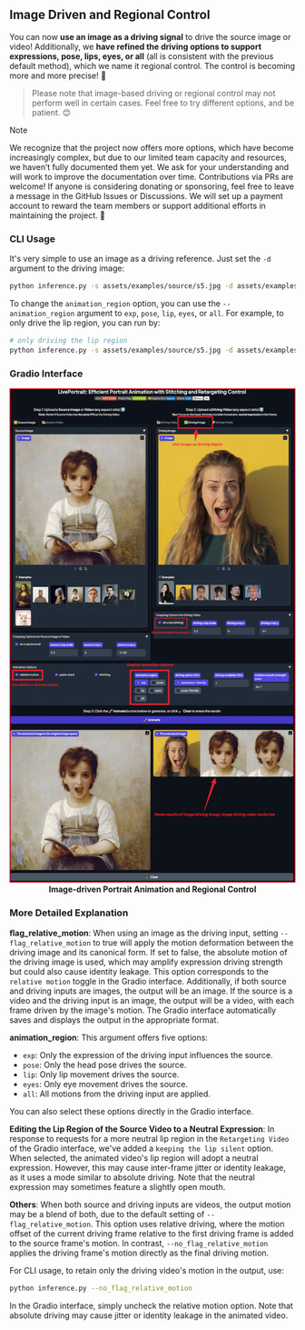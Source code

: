 ## Image Driven and Regional Control

You can now **use an image as a driving signal** to drive the source image or video! Additionally, we **have refined the driving options to support expressions, pose, lips, eyes, or all** (all is consistent with the previous default method), which we name it regional control. The control is becoming more and more precise! 🎯

> Please note that image-based driving or regional control may not perform well in certain cases. Feel free to try different options, and be patient. 😊

> [!Note]
> We recognize that the project now offers more options, which have become increasingly complex, but due to our limited team capacity and resources, we haven’t fully documented them yet. We ask for your understanding and will work to improve the documentation over time. Contributions via PRs are welcome! If anyone is considering donating or sponsoring, feel free to leave a message in the GitHub Issues or Discussions. We will set up a payment account to reward the team members or support additional efforts in maintaining the project. 💖


### CLI Usage
It's very simple to use an image as a driving reference. Just set the `-d` argument to the driving image:

```bash
python inference.py -s assets/examples/source/s5.jpg -d assets/examples/driving/d30.jpg
```

To change the `animation_region` option, you can use the `--animation_region` argument to `exp`, `pose`, `lip`, `eyes`, or `all`. For example, to only drive the lip region, you can run by:

```bash
# only driving the lip region
python inference.py -s assets/examples/source/s5.jpg -d assets/examples/driving/d0.mp4 --animation_region lip
```

### Gradio Interface

<p align="center">
  <img src="../image-driven-portrait-animation-2024-08-19.jpg" alt="LivePortrait" width="960px">
  <br>
  <strong>Image-driven Portrait Animation and Regional Control</strong>
</p>

### More Detailed Explanation

**flag_relative_motion**:
When using an image as the driving input, setting `--flag_relative_motion` to true will apply the motion deformation between the driving image and its canonical form. If set to false, the absolute motion of the driving image is used, which may amplify expression driving strength but could also cause identity leakage. This option corresponds to the `relative motion` toggle in the Gradio interface. Additionally, if both source and driving inputs are images, the output will be an image. If the source is a video and the driving input is an image, the output will be a video, with each frame driven by the image's motion. The Gradio interface automatically saves and displays the output in the appropriate format.

**animation_region**:
This argument offers five options:

- `exp`: Only the expression of the driving input influences the source.
- `pose`: Only the head pose drives the source.
- `lip`: Only lip movement drives the source.
- `eyes`: Only eye movement drives the source.
- `all`: All motions from the driving input are applied.

You can also select these options directly in the Gradio interface.

**Editing the Lip Region of the Source Video to a Neutral Expression**:
In response to requests for a more neutral lip region in the `Retargeting Video` of the Gradio interface, we've added a `keeping the lip silent` option. When selected, the animated video's lip region will adopt a neutral expression. However, this may cause inter-frame jitter or identity leakage, as it uses a mode similar to absolute driving. Note that the neutral expression may sometimes feature a slightly open mouth.

**Others**:
When both source and driving inputs are videos, the output motion may be a blend of both, due to the default setting of `--flag_relative_motion`. This option uses relative driving, where the motion offset of the current driving frame relative to the first driving frame is added to the source frame's motion. In contrast, `--no_flag_relative_motion` applies the driving frame's motion directly as the final driving motion.

For CLI usage, to retain only the driving video's motion in the output, use:
```bash
python inference.py --no_flag_relative_motion
```
In the Gradio interface, simply uncheck the relative motion option. Note that absolute driving may cause jitter or identity leakage in the animated video.
